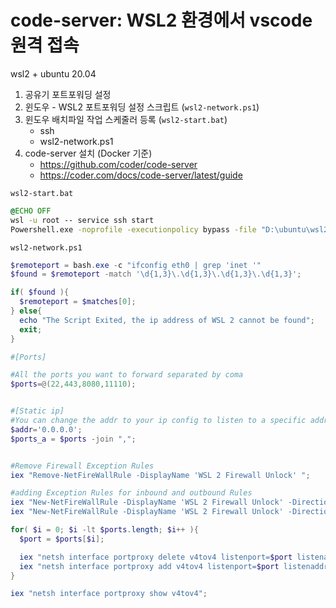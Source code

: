 # code-server: WSL2 환경에서 vscode 원격 접속

wsl2 + ubuntu 20.04

1. 공유기 포트포워딩 설정
2. 윈도우 - WSL2 포트포워딩 설정 스크립트 (`wsl2-network.ps1`)
3. 윈도우 배치파일 작업 스케줄러 등록 (`wsl2-start.bat`)
   - ssh
   - wsl2-network.ps1
4. code-server 설치 (Docker 기준)
   - https://github.com/coder/code-server
   - https://coder.com/docs/code-server/latest/guide


`wsl2-start.bat`

```bat
@ECHO OFF
wsl -u root -- service ssh start
Powershell.exe -noprofile -executionpolicy bypass -file "D:\ubuntu\wsl2-network.ps1"
```

`wsl2-network.ps1`

```ps1
$remoteport = bash.exe -c "ifconfig eth0 | grep 'inet '"
$found = $remoteport -match '\d{1,3}\.\d{1,3}\.\d{1,3}\.\d{1,3}';

if( $found ){
  $remoteport = $matches[0];
} else{
  echo "The Script Exited, the ip address of WSL 2 cannot be found";
  exit;
}

#[Ports]

#All the ports you want to forward separated by coma
$ports=@(22,443,8080,11110);


#[Static ip]
#You can change the addr to your ip config to listen to a specific address
$addr='0.0.0.0';
$ports_a = $ports -join ",";


#Remove Firewall Exception Rules
iex "Remove-NetFireWallRule -DisplayName 'WSL 2 Firewall Unlock' ";

#adding Exception Rules for inbound and outbound Rules
iex "New-NetFireWallRule -DisplayName 'WSL 2 Firewall Unlock' -Direction Outbound -LocalPort $ports_a -Action Allow -Protocol TCP";
iex "New-NetFireWallRule -DisplayName 'WSL 2 Firewall Unlock' -Direction Inbound -LocalPort $ports_a -Action Allow -Protocol TCP";

for( $i = 0; $i -lt $ports.length; $i++ ){
  $port = $ports[$i];

  iex "netsh interface portproxy delete v4tov4 listenport=$port listenaddress=$addr";
  iex "netsh interface portproxy add v4tov4 listenport=$port listenaddress=$addr connectport=$port connectaddress=$remoteport";
}

iex "netsh interface portproxy show v4tov4";
```
